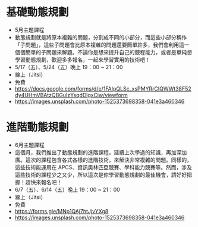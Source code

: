 # 基礎動態規劃

* 5月主題課程
* 動態規劃就是將原本複雜的問題，分割成不同的小部分，而這些小部分稱作「子問題」，這些子問題會比原本複雜的問題還要簡單許多，我們會利用這一個個簡單的子問題來解題。不論你是想來提升自己的競程能力，或者是單純想學習動態規劃，歡迎多多報名，一起來學習實用的技術吧！
* 5/17（五）、5/24（五）晚上 19：00 ~ 21：00
*   線上（Jitsi）
*   免費
*   https://docs.google.com/forms/d/e/1FAIpQLSc_xsPMYRrCIQWWt38F52dy4UHmVBAtzQBGuIzYsqdDlgxCiw/viewform
*   https://images.unsplash.com/photo-1525373698358-041e3a460346

# 進階動態規劃

* 6月主題課程
* 這個月，我們推出了動態規劃的進階課程，延續上次學過的知識，再加深加廣。這次的課程包含各式各樣的進階技術，來解決非常複雜的問題。同樣的，這些技術能運用在 APCS、資訊奧林匹亞競賽、學科能力競賽等。然而，涉及這些技術的課程少之又少，所以這次是你學習動態規劃的最佳機會，請好好把握！趕快來報名吧！
* 6/7（五）、6/14（五）晚上 19：00 ~ 21：00
*   線上（Jitsi）
*   免費
*   https://forms.gle/MNp1QAj7htJjvYXg8
*   https://images.unsplash.com/photo-1525373698358-041e3a460346
